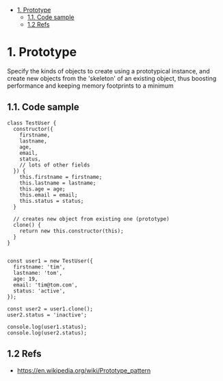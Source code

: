 <!-- TOC -->

- [1. Prototype](#1-prototype)
  - [1.1. Code sample](#11-code-sample)
  - [1.2 Refs](#12-refs)

<!-- /TOC -->
# 1. Prototype

Specify the kinds of objects to create using a prototypical instance, and create new objects from the 'skeleton' of an existing object, thus boosting performance and keeping memory footprints to a minimum

## 1.1. Code sample

```
class TestUser {
  constructor({
    firstname,
    lastname,
    age,
    email,
    status,
    // lots of other fields
  }) {
    this.firstname = firstname;
    this.lastname = lastname;
    this.age = age;
    this.email = email;
    this.status = status;
  }

  // creates new object from existing one (prototype)
  clone() {
    return new this.constructor(this);
  }
}


const user1 = new TestUser({
  firstname: 'tim',
  lastname: 'tom',
  age: 19,
  email: 'tim@tom.com',
  status: 'active',
});

const user2 = user1.clone();
user2.status = 'inactive';

console.log(user1.status);
console.log(user2.status);
```

## 1.2 Refs
- https://en.wikipedia.org/wiki/Prototype_pattern

